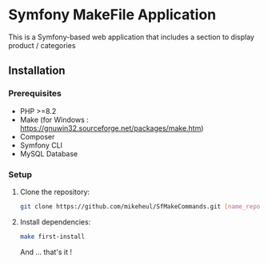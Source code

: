 # Symfony MakeFile Application

This is a Symfony-based web application that includes a section to display product / categories

## Installation

### Prerequisites

- PHP >=8.2
- Make (for Windows : https://gnuwin32.sourceforge.net/packages/make.htm)
- Composer
- Symfony CLI
- MySQL Database

### Setup

1. Clone the repository:

    ```bash
    git clone https://github.com/mikeheul/SfMakeCommands.git [name_repo]
    ```

2. Install dependencies:

    ```bash
    make first-install
    ```
    And ... that's it !
